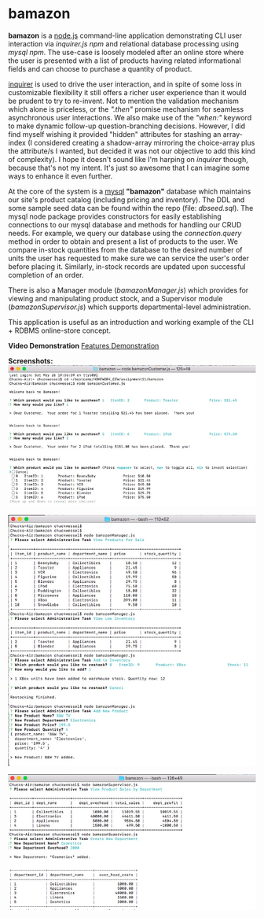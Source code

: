 # bamazon

**bamazon** is a [node.js](https://nodejs.org/en/) command-line application demonstrating CLI user interaction via *inquirer.js npm* and relational database processing using *mysql npm*.  The use-case is loosely modeled after an online store where the user is presented with a list of products having related informational fields and can choose to purchase a quantity of product.

[inquirer](https://www.npmjs.com/package/inquirer) is used to drive the user interaction, and in spite of some loss in customizable flexibility it still offers a richer user experience than it would be prudent to try to re-invent.  Not to mention the validation mechanism which alone is priceless, or the *".then"* promise mechanism for seamless asynchronous user interactions.  We also make use of the *"when:"* keyword to make dynamic follow-up question-branching decisions.  However, I did find myself wishing it provided "hidden" attributes for stashing an array-index (I considered creating a shadow-array mirroring the choice-array plus the attribute/s I wanted, but decided it was not our objective to add this kind of complexity).  I hope it doesn't sound like I'm harping on *inquirer* though, because that's not my intent.  It's just so awesome that I can imagine some ways to enhance it even further.

At the core of the system is a [mysql](https://www.npmjs.com/search?q=mysql) **"bamazon"** database which maintains our site's product catalog (including pricing and inventory).  The DDL and some sample seed data can be found within the repo (file: *dbseed.sql*).  The mysql node package provides constructors for easily establishing connections to our mysql database and methods for handling our CRUD needs.  For example, we query our database using the *connection.query* method in order to obtain and present a list of products to the user.  We compare in-stock quantities from the database to the desired number of units the user has requested to make sure we can service the user's order before placing it.  Similarly, in-stock records are updated upon successful completion of an order. 

There is also a Manager module (*bamazonManager.js*) which provides for viewing and manipulating product stock, and a Supervisor module (*bamazonSupervisor.js*) which supports departmental-level administration.

This application is useful as an introduction and working example of the CLI + RDBMS online-store concept.

**Video Demonstration**
[Features Demonstration](https://drive.google.com/file/d/1AyOXBfcVNShkN1f1Vv-ZektLqosjQxWC/view "Video Demonstration")


**Screenshots:**
![Customer Module Screenshot](https://github.com/SelectStarFromMN/bamazon/blob/master/bamazonScreenshot1.jpg "Customer Module")

![Manager Module Screenshot](https://github.com/SelectStarFromMN/bamazon/blob/master/managerScreenshot.jpg "Manager Module")

![Supervisor Module Screenshot](https://github.com/SelectStarFromMN/bamazon/blob/master/supervisorScreenshot.jpg "Supervisor Module")
